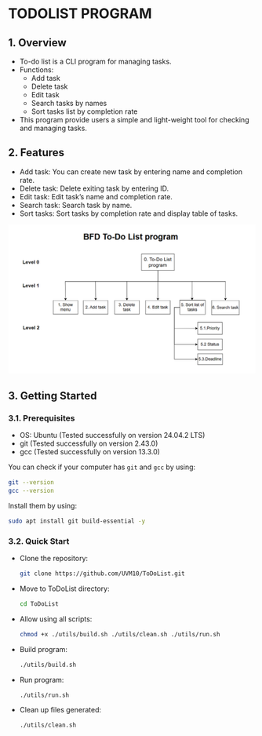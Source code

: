 # TODOLIST PROGRAM

## 1. Overview

- To-do list is a CLI program for managing tasks.
- Functions:
    - Add task
    - Delete task
    - Edit task
    - Search tasks by names
    - Sort tasks list by completion rate
- This program provide users a simple and light-weight tool for checking and  managing tasks.


## 2. Features

- Add task: You can create new task by entering name and completion rate.
- Delete task: Delete exiting task by entering ID.
- Edit task: Edit task’s name and completion rate.
- Search task: Search task by name.
- Sort tasks: Sort tasks by completion rate and display table of tasks.

![function_diagram.drawio.png](docs/function_diagram.drawio.png)


## 3. Getting Started

### 3.1. Prerequisites

- OS: Ubuntu (Tested successfully on version 24.04.2 LTS)
- git (Tested successfully on version 2.43.0)
- gcc (Tested successfully on version 13.3.0)

You can check if your computer has `git` and `gcc` by using:

```sh
git --version
gcc --version
```

Install them by using:

```sh
sudo apt install git build-essential -y
```

### 3.2. Quick Start

- Clone the repository: 
    ```sh
    git clone https://github.com/UVM10/ToDoList.git
    ```
- Move to ToDoList directory:
    ```sh
    cd ToDoList
    ```
- Allow using all scripts: 
    ```sh
    chmod +x ./utils/build.sh ./utils/clean.sh ./utils/run.sh
    ```    
- Build program:
    ```sh
    ./utils/build.sh
    ```    
- Run program:
    ```sh
    ./utils/run.sh
    ```
- Clean up files generated:
        
    ```sh
    ./utils/clean.sh
    ```
